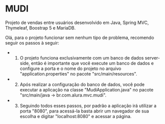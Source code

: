 # MUDI
Projeto de vendas entre usuários desenvolvido em Java, Spring MVC, Thymeleaf, Boostrap 5 e MariaDB.

Olá, para o projeto funcionar sem nenhum tipo de problema, recomendo seguir os passos à seguir:

* 1. O projeto funciona exclusivamente com um banco de dados server-side, então é importante que você execute um banco de dados e configure a porta e o nome do projeto no arquivo "application.properties" no pacote "src/main/resources".
* 2. Após realizar a configuração do banco de dados, você pode executar a aplicação na classe "MudiApplication.java" no pacote "src/main/java -> br.com.alura.mvc.mudi".
* 3. Seguindo todos esses passos, por padrão a aplicação irá utilizar a porta "8080", para acessá-la basta abrir um navegador de sua escolha e digitar "localhost:8080" e acessar a página.
